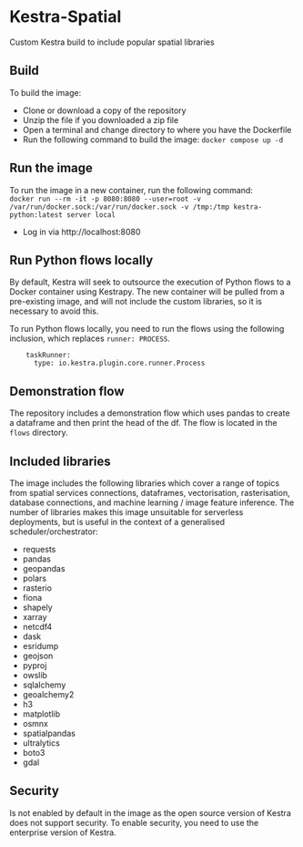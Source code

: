 # Kestra-Spatial
 Custom Kestra build to include popular spatial libraries

## Build
To build the image:
- Clone or download a copy of the repository
- Unzip the file if you downloaded a zip file
- Open a terminal and change directory to where you have the Dockerfile
- Run the following command to build the image:
`docker compose up -d`

## Run the image
To run the image in a new container, run the following command:   
`docker run --rm -it -p 8080:8080 --user=root -v /var/run/docker.sock:/var/run/docker.sock -v /tmp:/tmp kestra-python:latest server local`
- Log in via http://localhost:8080

## Run Python flows locally
By default, Kestra will seek to outsource the execution of Python flows to a Docker container using Kestrapy. The new container will be pulled from a pre-existing image, and will not include the custom libraries, so it is necessary to avoid this. 

To run Python flows locally, you need to run the flows using the following inclusion, which replaces `runner: PROCESS`.
```
    taskRunner:
      type: io.kestra.plugin.core.runner.Process
```

## Demonstration flow
The repository includes a demonstration flow which uses pandas to create a dataframe and then print the head of the df. The flow is located in the `flows` directory.

## Included libraries
The image includes the following libraries which cover a range of topics from spatial services connections, dataframes, vectorisation, rasterisation, database connections, and machine learning / image feature inference. The number of libraries makes this image unsuitable for serverless deployments, but is useful in the context of a generalised scheduler/orchestrator:
- requests
- pandas
- geopandas
- polars
- rasterio
- fiona
- shapely
- xarray
- netcdf4
- dask
- esridump
- geojson
- pyproj
- owslib
- sqlalchemy
- geoalchemy2
- h3
- matplotlib
- osmnx
- spatialpandas
- ultralytics
- boto3
- gdal

## Security
Is not enabled by default in the image as the open source version of Kestra does not support security. To enable security, you need to use the enterprise version of Kestra.